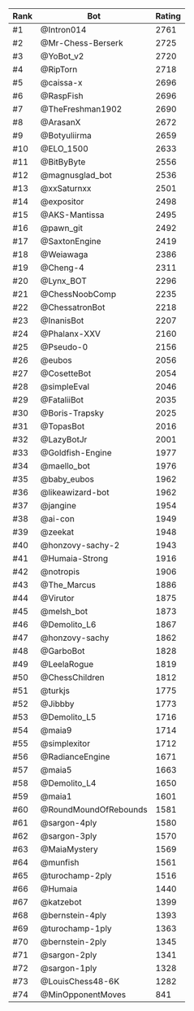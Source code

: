 Rank|Bot|Rating
---|---|---
#1|@Intron014|2761
#2|@Mr-Chess-Berserk|2725
#3|@YoBot_v2|2720
#4|@RipTorn|2718
#5|@caissa-x|2696
#6|@RaspFish|2696
#7|@TheFreshman1902|2690
#8|@ArasanX|2672
#9|@Botyuliirma|2659
#10|@ELO_1500|2633
#11|@BitByByte|2556
#12|@magnusglad_bot|2536
#13|@xxSaturnxx|2501
#14|@expositor|2498
#15|@AKS-Mantissa|2495
#16|@pawn_git|2492
#17|@SaxtonEngine|2419
#18|@Weiawaga|2386
#19|@Cheng-4|2311
#20|@Lynx_BOT|2296
#21|@ChessNoobComp|2235
#22|@ChessatronBot|2218
#23|@InanisBot|2207
#24|@Phalanx-XXV|2160
#25|@Pseudo-0|2156
#26|@eubos|2056
#27|@CosetteBot|2054
#28|@simpleEval|2046
#29|@FataliiBot|2035
#30|@Boris-Trapsky|2025
#31|@TopasBot|2016
#32|@LazyBotJr|2001
#33|@Goldfish-Engine|1977
#34|@maello_bot|1976
#35|@baby_eubos|1962
#36|@likeawizard-bot|1962
#37|@jangine|1954
#38|@ai-con|1949
#39|@zeekat|1948
#40|@honzovy-sachy-2|1943
#41|@Humaia-Strong|1916
#42|@notropis|1906
#43|@The_Marcus|1886
#44|@Virutor|1875
#45|@melsh_bot|1873
#46|@Demolito_L6|1867
#47|@honzovy-sachy|1862
#48|@GarboBot|1828
#49|@LeelaRogue|1819
#50|@ChessChildren|1812
#51|@turkjs|1775
#52|@Jibbby|1773
#53|@Demolito_L5|1716
#54|@maia9|1714
#55|@simplexitor|1712
#56|@RadianceEngine|1671
#57|@maia5|1663
#58|@Demolito_L4|1650
#59|@maia1|1601
#60|@RoundMoundOfRebounds|1581
#61|@sargon-4ply|1580
#62|@sargon-3ply|1570
#63|@MaiaMystery|1569
#64|@munfish|1561
#65|@turochamp-2ply|1516
#66|@Humaia|1440
#67|@katzebot|1399
#68|@bernstein-4ply|1393
#69|@turochamp-1ply|1363
#70|@bernstein-2ply|1345
#71|@sargon-2ply|1341
#72|@sargon-1ply|1328
#73|@LouisChess48-6K|1282
#74|@MinOpponentMoves|841
